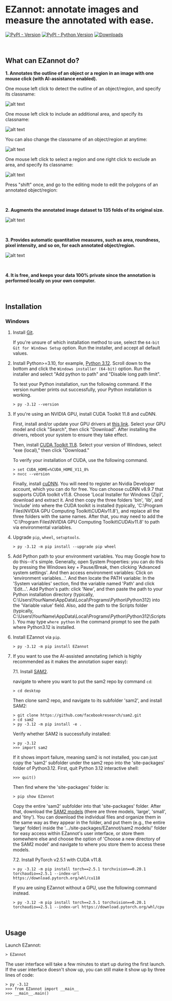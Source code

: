 # EZannot: annotate images and measure the annotated with ease.

[![PyPI - Version](https://img.shields.io/pypi/v/EZannot)](https://pypi.org/project/EZannot/)
[![PyPI - Python Version](https://img.shields.io/pypi/pyversions/EZannot)](https://pypi.org/project/EZannot/)
[![Downloads](https://static.pepy.tech/badge/EZannot)](https://pepy.tech/project/EZannot)

<p>&nbsp;</p>

## What can EZannot do?

**1. Annotates the outline of an object or a region in an image with one mouse click (with AI-assistance enabled).**

   One mouse left click to detect the outline of an object/region, and specify its classname:
   
   ![alt text](https://github.com/yujiahu415/EZannot/blob/main/Examples/Left_select.gif?raw=true)

   One mouse left click to include an additional area, and specify its classname:
   
   ![alt text](https://github.com/yujiahu415/EZannot/blob/main/Examples/Left_include.gif?raw=true)

   You can also change the classname of an object/region at anytime:
   
   ![alt text](https://github.com/yujiahu415/EZannot/blob/main/Examples/Left_change.gif?raw=true)

   One mouse left click to select a region and one right click to exclude an area, and specify its classname:
   
   ![alt text](https://github.com/yujiahu415/EZannot/blob/main/Examples/Right_remove.gif?raw=true)

   Press "shift" once, and go to the editing mode to edit the polygons of an annotated object/region:

<p>&nbsp;</p>

**2. Augments the annotated image dataset to 135 folds of its original size.**

   ![alt text](https://github.com/yujiahu415/EZannot/blob/main/Examples/Augmentation.png?raw=true)

<p>&nbsp;</p>

**3. Provides automatic quantitative measures, such as area, roundness, pixel intensity, and so on, for each annotated object/region.**

   ![alt text](https://github.com/yujiahu415/EZannot/blob/main/Examples/Measurements.png?raw=true)

<p>&nbsp;</p>

**4. It is free, and keeps your data 100% private since the annotation is performed locally on your own computer.**

<p>&nbsp;</p>

## Installation

### Windows

1. Install [Git][]. 

   If you're unsure of which installation method to use, select the `64-bit Git for Windows Setup` option. Run the installer, and accept all default values.

2. Install Python>=3.10, for example, [Python 3.12][]. Scroll down to the bottom and click the `Windows installer (64-bit)` option. Run the installer and select "Add python to path" and "Disable long path limit".

   To test your Python installation, run the following command. If the version
   number prints out successfully, your Python installation is working.

   ```pwsh-session
   > py -3.12 --version
   ```

3. If you're using an NVIDIA GPU, install CUDA Toolkit 11.8 and cuDNN.

   First, install and/or update your GPU drivers at
   [this link](https://www.nvidia.com/Download/index.aspx). Select your GPU
   model and click "Search", then click "Download". After installing the
   drivers, reboot your system to ensure they take effect.

   Then, install [CUDA Toolkit 11.8](https://developer.nvidia.com/cuda-11-8-0-download-archive?target_os=Windows&target_arch=x86_64).
   Select your version of Windows, select "exe (local)," then click "Download."

   To verify your installation of CUDA, use the following command.

   ```pwsh-session
   > set CUDA_HOME=%CUDA_HOME_V11_8%
   > nvcc --version
   ```

   Finally, install [cuDNN](https://developer.nvidia.com/rdp/cudnn-archive). 
   You will need to register an Nvidia Developer account, which you can do for free. You can choose cuDNN v8.9.7 that supports CUDA toolkit v11.8. Choose 'Local Installer for Windows (Zip)', download and extract it. And then copy the three folders 'bin', 'lib', and 'include' into where the CUDA toolkit is installed (typically, 'C:\Program Files\NVIDIA GPU Computing Toolkit\CUDA\v11.8\'), and replace all the three folders with the same names. After that, you may need to add the 'C:\Program Files\NVIDIA GPU Computing Toolkit\CUDA\v11.8' to path via environmental variables.

4. Upgrade `pip`, `wheel`, `setuptools`.
   
   ```pwsh-session
   > py -3.12 -m pip install --upgrade pip wheel 
   ```

5. Add Python path to your environment variables. You may Google how to do this--it's simple. Generally, open System Properties: you can do this by pressing the Windows key + Pause/Break, then clicking 'Advanced system settings'. And then access environment variables: Click on 'environment variables...'. 
And then locate the PATH variable: In the 'System variables' section, find the variable named 'Path' and click 'Edit...'. Add Python's path: click 'New', and then paste the path to your Python installation directory (typically, C:\Users\YourName\AppData\Local\Programs\Python\Python312) into the 'Variable value' field. Also, add the path to the Scripts folder (typically, C:\Users\YourName\AppData\Local\Programs\Python\Python312\Scripts). You may type `where python` in the command prompt to see the path where Python3.12 is installed.

6. Install EZannot via `pip`.
   
   ```pwsh-session
   > py -3.12 -m pip install EZannot
   ```

7. If you want to use the AI-assisted annotating (which is highly recommended as it makes the annotation super easy):
   
   7.1. Install [SAM2][].
   
      navigate to where you want to put the sam2 repo by command `cd`:
      ```pwsh-session
      > cd desktop
      ```
      
      Then clone sam2 repo, and navigate to its subfolder 'sam2', and install SAM2:
      ```pwsh-session
      > git clone https://github.com/facebookresearch/sam2.git
      > cd sam2
      > py -3.12 -m pip install -e .
      ```
      
      Verify whether SAM2 is successfully installed:
      ```pwsh-session
      > py -3.12
      >>> import sam2
      ```
      
      If it shows import failure, meaning sam2 is not installed, you can just copy the 'sam2' subfolder under the sam2 repo into the 'site-packages' folder of Python3.12. First, quit Python 3.12 interactive shell:
      ```pwsh-session
      >>> quit()
      ```
      
      Then find where the 'site-packages' folder is:
      ```pwsh-session
      > pip show EZannot
      ```
      
      Copy the entire 'sam2' subfolder into that 'site-packages' folder.
      After that, download the [SAM2 models](https://github.com/yujiahu415/EZannot/tree/main/SAM2%20models) (there are three models, 'large', 'small', and 'tiny'). You can download the individual files and organize them in the same way as they appear in the folder, and put them (e.g., the entire 'large' folder) inside the '.../site-packages/EZannot/sam2 models/' folder for easy access within EZannot's user interface, or store them somewhere else and choose the option of 'Choose a new directory of the SAM2 model' and navigate to where you store them to access these models.
   
   7.2. Install PyTorch v2.5.1 with CUDA v11.8.
   
      ```pwsh-session
      > py -3.12 -m pip install torch==2.5.1 torchvision==0.20.1 torchaudio==2.5.1 --index-url https://download.pytorch.org/whl/cu118
      ```
   
      If you are using EZannot without a GPU, use the following command instead.
   
      ```pwsh-session
      > py -3.12 -m pip install torch==2.5.1 torchvision==0.20.1 torchaudio==2.5.1 --index-url https://download.pytorch.org/whl/cpu
      ```

<p>&nbsp;</p>

## Usage

Launch EZannot:

   ```pwsh-session
   > EZannot
   ```
   
   The user interface will take a few minutes to start up during the first launch. If the user interface doesn't show up, you can still make it show up by three lines of code:
   ```pwsh-session
   > py -3.12
   >>> from EZannot import __main__
   >>> __main__.main()
   ```

[Git]: https://git-scm.com/download/win
[Python 3.12]: https://www.python.org/downloads/release/python-31210/
[SAM2]: https://github.com/facebookresearch/sam2
